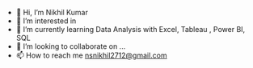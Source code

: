 - 👋 Hi, I’m Nikhil Kumar
- 👀 I’m interested in 
- 🌱 I’m currently learning Data Analysis with Excel, Tableau , Power BI, SQL
- 💞️ I’m looking to collaborate on ...
- 📫 How to reach me nsnikhil2712@gmail.com
